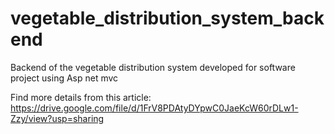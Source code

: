 # vegetable_distribution_system_backend
Backend of the vegetable distribution system developed for software project using Asp net mvc

Find more details from this article: https://drive.google.com/file/d/1FrV8PDAtyDYpwC0JaeKcW60rDLw1-Zzy/view?usp=sharing
